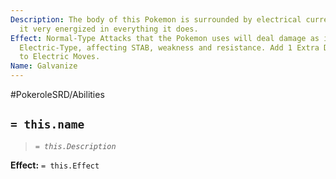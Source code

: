 ```yaml
---
Description: The body of this Pokemon is surrounded by electrical currents, this makes
  it very energized in everything it does.
Effect: Normal-Type Attacks that the Pokemon uses will deal damage as if they were
  Electric-Type, affecting STAB, weakness and resistance. Add 1 Extra Die of Damage
  to Electric Moves.
Name: Galvanize
---
```


#PokeroleSRD/Abilities

## `= this.name`

> *`= this.Description`*

**Effect:** `= this.Effect`